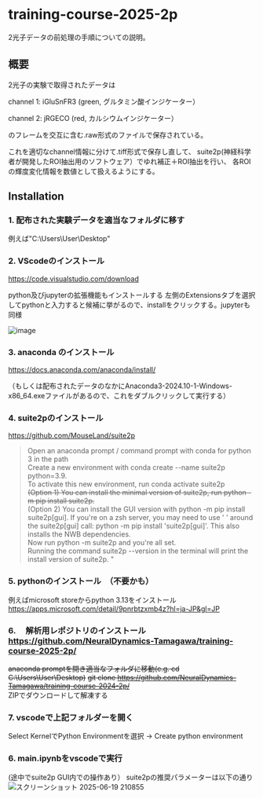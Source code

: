 # training-course-2025-2p
2光子データの前処理の手順についての説明。

## 概要
2光子の実験で取得されたデータは

channel 1: iGluSnFR3 (green, グルタミン酸インジケーター）

channel 2: jRGECO (red, カルシウムインジケーター）

のフレームを交互に含む.raw形式のファイルで保存されている。

これを適切なchannel情報に分けて.tiff形式で保存し直して、
suite2p(神経科学者が開発したROI抽出用のソフトウェア）でゆれ補正＋ROI抽出を行い、
各ROIの輝度変化情報を数値として扱えるようにする。

## Installation 

### 1. 配布された実験データを適当なフォルダに移す
例えば"C:\Users\User\Desktop"

### 2. VScodeのインストール
https://code.visualstudio.com/download

python及びjupyterの拡張機能もインストールする
左側のExtensionsタブを選択してpythonと入力すると候補に挙がるので、installをクリックする。jupyterも同様

![image](https://github.com/user-attachments/assets/fb222193-d6e0-40bb-995e-3436852aed6f)


### 3. anaconda のインストール 
https://docs.anaconda.com/anaconda/install/

（もしくは配布されたデータのなかにAnaconda3-2024.10-1-Windows-x86_64.exeファイルがあるので、これをダブルクリックして実行する）

### 4. suite2pのインストール 
https://github.com/MouseLand/suite2p
 
> Open an anaconda prompt / command prompt with conda for python 3 in the path <br>
Create a new environment with conda create --name suite2p python=3.9. <br>
To activate this new environment, run conda activate suite2p <br>
~~(Option 1) You can install the minimal version of suite2p, run python -m pip install suite2p.~~ <br>
(Option 2) You can install the GUI version with python -m pip install suite2p[gui]. If you're on a zsh server, you may need to use ' ' around the suite2p[gui] call: python -m pip install 'suite2p[gui]'. This also installs the NWB dependencies. <br>
Now run python -m suite2p and you're all set. <br>
Running the command suite2p --version in the terminal will print the install version of suite2p.
"


### 5. pythonのインストール　（不要かも）
例えばmicrosoft storeからpython 3.13をインストール
https://apps.microsoft.com/detail/9pnrbtzxmb4z?hl=ja-JP&gl=JP


### 6. 　解析用レポジトリのインストール　https://github.com/NeuralDynamics-Tamagawa/training-course-2025-2p/
~~anaconda promptを開き適当なフォルダに移動(e.g. cd C:\Users\User\Desktop)~~
~~git clone https://github.com/NeuralDynamics-Tamagawa/training-course-2024-2p/~~ <br>
ZIPでダウンロードして解凍する


### 7. vscodeで上記フォルダーを開く
Select KernelでPython Environmentを選択 -> Create python environment

### 6. main.ipynbをvscodeで実行
(途中でsuite2p GUI内での操作あり）
suite2pの推奨パラメーターは以下の通り
![スクリーンショット 2025-06-19 210855](https://github.com/user-attachments/assets/e816300a-148c-46f8-a5c4-05378178569a)


